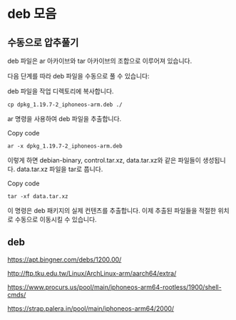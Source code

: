 # deb 모음 

## 수동으로 압추풀기
deb 파일은 ar 아카이브와 tar 아카이브의 조합으로 이루어져 있습니다.

다음 단계를 따라 deb 파일을 수동으로 풀 수 있습니다:

deb 파일을 작업 디렉토리에 복사합니다.


```base
cp dpkg_1.19.7-2_iphoneos-arm.deb ./
```
ar 명령을 사용하여 deb 파일을 추출합니다.

Copy code
```
ar -x dpkg_1.19.7-2_iphoneos-arm.deb
```

이렇게 하면 debian-binary, control.tar.xz, data.tar.xz와 
같은 파일들이 생성됩니다.
data.tar.xz 파일을 tar로 풉니다.

Copy code
```
tar -xf data.tar.xz
```
이 명령은 deb 패키지의 실제 컨텐츠를 추출합니다.
이제 추출된 파일들을 적절한 위치로 수동으로 이동시킬 수 있습니다.


## deb

https://apt.bingner.com/debs/1200.00/

http://ftp.tku.edu.tw/Linux/ArchLinux-arm/aarch64/extra/

https://www.procurs.us/pool/main/iphoneos-arm64-rootless/1900/shell-cmds/

https://strap.palera.in/pool/main/iphoneos-arm64/2000/
